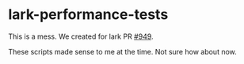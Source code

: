 # lark-performance-tests

This is a mess. We created for lark PR [#949](https://github.com/lark-parser/lark/pull/949).

These scripts made sense to me at the time. Not sure how about now.